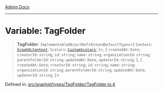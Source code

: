 [Admin Docs](/)

***

# Variable: TagFolder

> **TagFolder**: `ImplementableObjectRef`\<`ExtendDefaultTypes`\<\{ `Context`: [`GraphQLContext`](../../../../context/type-aliases/GraphQLContext.md); `Scalars`: [`CustomScalars`](../../../../scalars/type-aliases/CustomScalars.md); \}\>, \{ `createdAt`: `Date`; `creatorId`: `string`; `id`: `string`; `name`: `string`; `organizationId`: `string`; `parentFolderId`: `string`; `updatedAt`: `Date`; `updaterId`: `string`; \}, \{ `createdAt`: `Date`; `creatorId`: `string`; `id`: `string`; `name`: `string`; `organizationId`: `string`; `parentFolderId`: `string`; `updatedAt`: `Date`; `updaterId`: `string`; \}\>

Defined in: [src/graphql/types/TagFolder/TagFolder.ts:4](https://github.com/NishantSinghhhhh/talawa-api/blob/f689e29732f10b6ae99c0bb4da8790277c8377f0/src/graphql/types/TagFolder/TagFolder.ts#L4)
